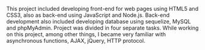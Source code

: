 This project included developing front-end for web pages using HTML5 and CSS3, also as back-end using
JavaScript and Node.js. Back-end development also included developing database using sequelize, MySQL and
phpMyAdmin. Project was divided in four separate tasks. While working on this project, among other things, I
became very familiar with asynchronous functions, AJAX, jQuery, HTTP protocol.
